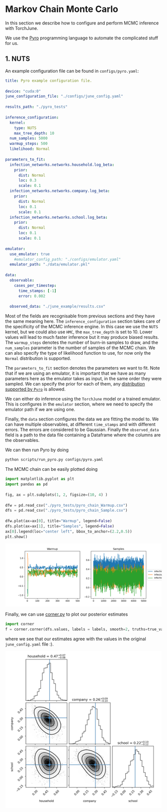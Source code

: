 # Markov Chain Monte Carlo

In this section we describe how to configure and perform MCMC inference with TorchJune.

We use the [Pyro](http://pyro.ai/) programming language to automate the complicated stuff for us.

## 1. NUTS

An example configuration file can be found in `configs/pyro.yaml`:

```yaml
title: Pyro example configuration file.

device: "cuda:0"
june_configuration_file: "./configs/june_config.yaml"

results_path: "./pyro_tests"

inference_configuration:
  kernel: 
    type: NUTS
    max_tree_depth: 10
  num_samples: 5000
  warmup_steps: 500
  likelihood: Normal

parameters_to_fit:
  infection_networks.networks.household.log_beta:
    prior:
      dist: Normal
      loc: 0.3
      scale: 0.1
  infection_networks.networks.company.log_beta:
    prior:
      dist: Normal
      loc: 0.1
      scale: 0.1
  infection_networks.networks.school.log_beta:
    prior:
      dist: Normal
      loc: 0.1
      scale: 0.1

emulator:
  use_emulator: true
    #emulator_config_path: "./configs/emulator.yaml"
  emulator_path: "./data/emulator.pkl"

data:
  observable: 
    cases_per_timestep:
      time_stamps: [-1]
      error: 0.002
    
  observed_data: "./june_example/results.csv"
```

Most of the fields are recognisable from previous sections and they have the same meaning here. The `inference_configuration` section takes care of the specificity of the MCMC inference engine. In this case we use the `NUTS` kernel, but we could also use `HMC`, the `max_tree_depth` is set to 10. Lower values will lead to much faster inference but it may produce biased results. The `warmup_steps` denotes the number of burn-in samples to draw, and the `num_samples` parameter is the number of samples of the MCMC chain. We can also specify the type of likelihood function to use, for now only the `Normal` distribution is supported.

The `parameters_to_fit` section denotes the parameters we want to fit. Note that if we are using an emulator, it is important that we have as many parameters here as the emulator takes as input, in the same order they were sampled. We can specify the prior for each of them, any [distribution supported by `Pyro`](https://docs.pyro.ai/en/stable/distributions.html) is allowed. 

We can either do inference using the `TorchJune` model or a trained emulator. This is configures in the `emulator` section, where we need to specify the emulator path if we are using one.

Finally, the `data` section configures the data we are fitting the model to. We can have multiple observables, at different `time_stamps` and with different errors. The errors are considered to be Gaussian. Finally the `observed_data` field is a path to the data file containing a Dataframe where the columns are the observables.

We can then run Pyro by doing

```bash
python scripts/run_pyro.py configs/pyro.yaml
```

The MCMC chain can be easily plotted doing

```python
import matplotlib.pyplot as plt
import pandas as pd

fig, ax = plt.subplots(1, 2, figsize=(10, 4) )

dfw = pd.read_csv("./pyro_tests/pyro_chain_Warmup.csv")
dfs = pd.read_csv("./pyro_tests/pyro_chain_Sample.csv")

dfw.plot(ax=ax[0], title="Warmup", legend=False)
dfs.plot(ax=ax[1], title="Samples", legend=False)
ax[0].legend(loc="center left", bbox_to_anchor=(2.2,0.5))
plt.show()
```

![](../images/inference/pyro_chain.png)

Finally, we can use [corner.py](https://corner.readthedocs.io/en/latest/index.html) to plot our posterior estimates

```python
import corner
f = corner.corner(dfs.values, labels = labels, smooth=2, truths=true_values, bins=25, show_titles=True)
```

where we see that our estimates agree with the values in the original `june_config.yaml` file :).

![pyro_chain](../images/inference/pyro_posteriors.png)